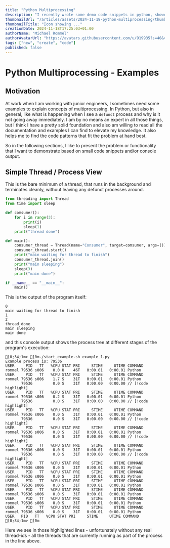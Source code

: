 ```yaml
---
title: "Python Multiprocessing"
description: "I recently wrote some demo code snippets in python, showcasing some multiprocessing features."
thumbnailUrl: "/articles/assets/2024-11-18-python-multiprocessing/thumbnail.png"
thumbnailTitle: "Icon showing ..."
creationDate: 2024-11-18T17:25:03+01:00
authorName: "Michael Rommel"
authorAvatarUrl: "https://avatars.githubusercontent.com/u/919935?s=40&v=4"
tags: ["new", "create", "code"]
published: false
---
```


# Python Multiprocessing - Examples

## Motivation

At work when I am working with junior engineers, I sometimes need some
examples to explain concepts of multiprocessing. In Python, but also in
general, like what is happening when I see a `defunct` process and why is
it not going away immediately. I am by no means an expert in all those
things, but I think I have a pretty solid foundation and also am willing to
read all the documentation and examples I can find to elevate my knowledge.
It also helps me to find the code patterns that fit the problem at hand
best.

So in the following sections, I like to present the problem or
functionality that I want to demonstrate based on small code snippets
and/or console output.

## Simple Thread / Process View

This is the bare minimum of a thread, that runs in the background and
terminates cleanly, without leaving any defunct processes around.

```py
from threading import Thread
from time import sleep

def comsumer():
    for i in range(3):
        print(i)
        sleep(1)
    print("thread done")

def main():
    consumer_thread = Thread(name="Consumer", target=comsumer, args=())
    consumer_thread.start()
    print("main waiting for thread to finish")
    consumer_thread.join()
    print("main sleeping")
    sleep(3)
    print("main done")

if __name__ == "__main__":
    main()
```

This is the output of the program itself:

```ansi
0
main waiting for thread to finish
1
2
thread done
main sleeping
main done
```

and this console output shows the process tree at different stages of the
program's execution:

```ansi
[0;34;1m> [0m./start_example.sh example_1.py 
Example process is: 79536
USER     PID   TT   %CPU STAT PRI     STIME     UTIME COMMAND
rommel 79536 s006    0.0 U    46T   0:00.01   0:00.01 Python
USER     PID   TT   %CPU STAT PRI     STIME     UTIME COMMAND
rommel 79536 s006    1.7 S    31T   0:00.01   0:00.01 Python
       79536         0.0 S    31T   0:00.00   0:00.00 // [!code highlight]
USER     PID   TT   %CPU STAT PRI     STIME     UTIME COMMAND
rommel 79536 s006    0.2 S    31T   0:00.01   0:00.01 Python
       79536         0.0 S    31T   0:00.00   0:00.00 // [!code highlight]
USER     PID   TT   %CPU STAT PRI     STIME     UTIME COMMAND
rommel 79536 s006    0.0 S    31T   0:00.01   0:00.01 Python
       79536         0.0 S    31T   0:00.00   0:00.00 // [!code highlight]
USER     PID   TT   %CPU STAT PRI     STIME     UTIME COMMAND
rommel 79536 s006    0.0 S    31T   0:00.01   0:00.01 Python
       79536         0.0 S    31T   0:00.00   0:00.00 // [!code highlight]
USER     PID   TT   %CPU STAT PRI     STIME     UTIME COMMAND
rommel 79536 s006    0.0 S    31T   0:00.01   0:00.01 Python
       79536         0.0 S    31T   0:00.00   0:00.00 // [!code highlight]
USER     PID   TT   %CPU STAT PRI     STIME     UTIME COMMAND
rommel 79536 s006    0.0 S    31T   0:00.01   0:00.01 Python
USER     PID   TT   %CPU STAT PRI     STIME     UTIME COMMAND
rommel 79536 s006    0.0 S    31T   0:00.01   0:00.01 Python
USER     PID   TT   %CPU STAT PRI     STIME     UTIME COMMAND
rommel 79536 s006    0.0 S    31T   0:00.01   0:00.01 Python
USER     PID   TT   %CPU STAT PRI     STIME     UTIME COMMAND
rommel 79536 s006    0.0 S    31T   0:00.01   0:00.01 Python
USER     PID   TT   %CPU STAT PRI     STIME     UTIME COMMAND
rommel 79536 s006    0.0 S    31T   0:00.01   0:00.01 Python
USER     PID   TT   %CPU STAT PRI     STIME     UTIME COMMAND
rommel 79536 s006    0.0 S    31T   0:00.01   0:00.01 Python
USER   PID   TT   %CPU STAT PRI     STIME     UTIME COMMAND
[0;34;1m> [0m
```

Here we see in those highlighted lines - unfortunately without any real
thread-ids - all the threads that are currently running as part of the
process in the line above.




